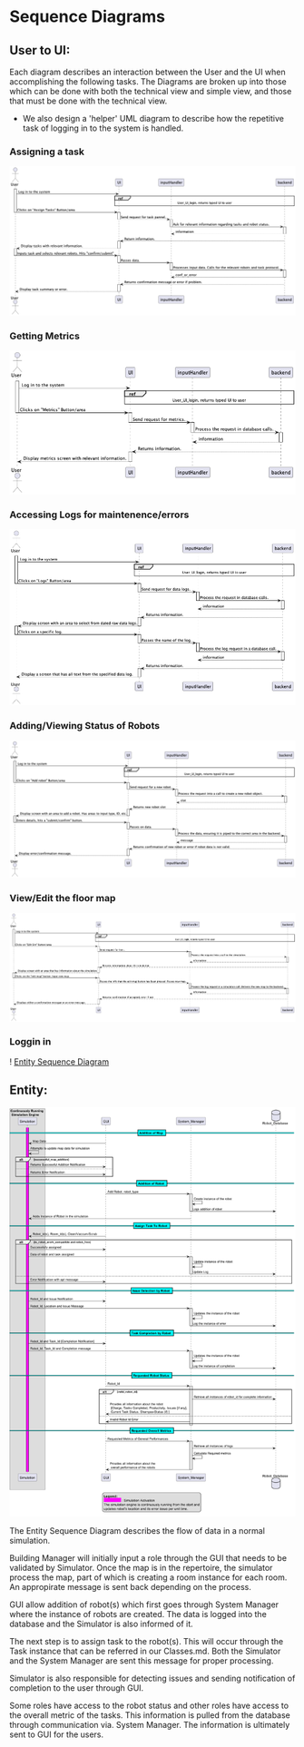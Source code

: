 # Sequence Diagrams

## User to UI:
Each diagram describes an interaction between the User and the UI when accomplishing the following tasks. The Diagrams are broken up into those which can be done with both the technical view and simple view, and those that must be done with the technical view. 
- We also design a 'helper' UML diagram to describe how the repetitive task of logging in to the system is handled. 
 ### Assigning a task
 ![Entity Sequence Diagram](./User_To_UI/SV_Assign_Tasks.png)

 ### Getting Metrics
 ![Entity Sequence Diagram](./User_To_UI/SV_Get_Metrics.png)

 ### Accessing Logs for maintenence/errors
 ![Entity Sequence Diagram](./User_To_UI/TV_Access_Logs.png)

 ### Adding/Viewing Status of Robots
 ![Entity Sequence Diagram](./User_To_UI/TV_Add_View_Robot.png)

 ### View/Edit the floor map
 ![Entity Sequence Diagram](./User_To_UI/TV_View_Edit_Map.png)

 ### Loggin in 
 ! [Entity Sequence Diagram](./User_To_UI/User_UI_login.png)




## Entity:
![Entity Sequence Diagram (UI to Various Systems)](./Entities/Entities_Sequence_Diagram.png)

The Entity Sequence Diagram describes the flow of data in a normal simulation. 

Building Manager will initially input a role through the GUI that needs to be validated by Simulator. Once the map is in the repertoire, the simulator process the map, part of which is creating a room instance for each room. An appropirate message is sent back depending on the process. 

GUI allow addition of robot(s) which first goes through System Manager where the instance of robots are created. The data is logged into the database and the Simulator is also informed of it. 

The next step is to assign task to the robot(s). This will occur through the Task instance that can be referred in our Classes.md. Both the Simulator and the System Manager are sent this message for proper processing. 

Simulator is also responsible for detecting issues and sending notification of completion to the user through GUI. 

Some roles have access to the robot status and other roles have access to the overall metric of the tasks. This information is pulled from the database through communication via. System Manager. The information is ultimately sent to GUI for the users. 